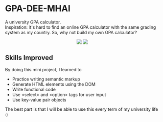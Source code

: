# GPA-DEE-MHAI

A university GPA calculator.\
Inspiration: It's hard to find an online GPA calculator with the same grading system as my country. So, why not build my own GPA calculator?

<p align="center">
  <img src="https://user-images.githubusercontent.com/40157947/147935491-1a466011-5d6e-49c1-a9ae-8a8aee2b8ac1.png" width="auto">
  <img src="https://user-images.githubusercontent.com/40157947/147935496-e1a2ca49-2c2d-408c-bd45-a2e73559e29d.png" width="auto">
</p>

## Skills Improved
By doing this mini project, I learned to
- Practice writing semantic markup
- Generate HTML elements using the DOM
- Write functional code
- Use \<select> and \<option> tags for user input
- Use key-value pair objects

The best part is that I will be able to use this every term of my university life :)
